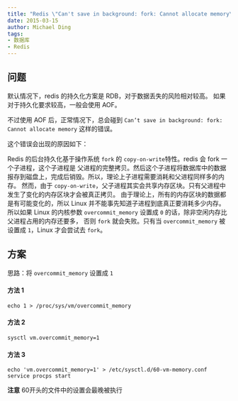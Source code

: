```yaml
---
title: "Redis \"Can't save in background: fork: Cannot allocate memory\""
date: 2015-03-15
author: Michael Ding
tags:
- 数据库
- Redis
---
```


## 问题

默认情况下，redis 的持久化方案是 RDB，对于数据丢失的风险相对较高。
如果对于持久化要求较高，一般会使用 AOF。

不过使用 AOF 后，正常情况下，总会碰到 `Can’t save in background: fork: Cannot allocate memory` 这样的错误。

这个错误会出现的原因如下：

Redis 的后台持久化基于操作系统 `fork` 的 `copy-on-write`特性。redis 会 fork 一个子进程，这个子进程是
父进程的完整拷贝。然后这个子进程将数据库中的数据报存到磁盘上，完成后销毁。所以，理论上子进程需要消耗和父进程同样多的内存。
然而，由于 `copy-on-write`，父子进程其实会共享内存区块。只有父进程中发生了变化的内存区块才会被真正拷贝。
由于理论上，所有的内存区块的数据都是有可能变化的，所以 Linux 并不能事先知道子进程到底真正要消耗多少内存。
所以如果 Linux 的内核参数 `overcommit_memory` 设置成 `0` 的话，除非空闲内存比父进程占用的内存还要多，
否则 `fork` 就会失败。只有当 `overcommit_memory` 被设置成 `1`，Linux 才会尝试去 `fork`。

## 方案

思路：将 `overcommit_memory` 设置成 `1`

#### 方法 1

```
echo 1 > /proc/sys/vm/overcommit_memory
```

#### 方法 2

```
sysctl vm.overcommit_memory=1
```

#### 方法 3

```
echo 'vm.overcommit_memory=1' > /etc/sysctl.d/60-vm-memory.conf
service procps start
```

**注意** 60开头的文件中的设置会最晚被执行
